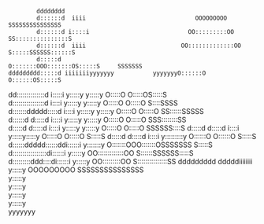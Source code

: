                                                                                           
            dddddddd                                                                      
            d::::::d  iiii                               OOOOOOOOO        SSSSSSSSSSSSSSS 
            d::::::d i::::i                            OO:::::::::OO    SS:::::::::::::::S
            d::::::d  iiii                           OO:::::::::::::OO S:::::SSSSSS::::::S
            d:::::d                                 O:::::::OOO:::::::OS:::::S     SSSSSSS
    ddddddddd:::::d iiiiiiiyyyyyyy           yyyyyyyO::::::O   O::::::OS:::::S            
  dd::::::::::::::d i:::::i y:::::y         y:::::y O:::::O     O:::::OS:::::S            
 d::::::::::::::::d  i::::i  y:::::y       y:::::y  O:::::O     O:::::O S::::SSSS         
d:::::::ddddd:::::d  i::::i   y:::::y     y:::::y   O:::::O     O:::::O  SS::::::SSSSS    
d::::::d    d:::::d  i::::i    y:::::y   y:::::y    O:::::O     O:::::O    SSS::::::::SS  
d:::::d     d:::::d  i::::i     y:::::y y:::::y     O:::::O     O:::::O       SSSSSS::::S 
d:::::d     d:::::d  i::::i      y:::::y:::::y      O:::::O     O:::::O            S:::::S
d:::::d     d:::::d  i::::i       y:::::::::y       O::::::O   O::::::O            S:::::S
d::::::ddddd::::::ddi::::::i       y:::::::y        O:::::::OOO:::::::OSSSSSSS     S:::::S
 d:::::::::::::::::di::::::i        y:::::y          OO:::::::::::::OO S::::::SSSSSS:::::S
  d:::::::::ddd::::di::::::i       y:::::y             OO:::::::::OO   S:::::::::::::::SS 
   ddddddddd   dddddiiiiiiii      y:::::y                OOOOOOOOO      SSSSSSSSSSSSSSS   
                                 y:::::y                                                  
                                y:::::y                                                   
                               y:::::y                                                    
                              y:::::y                                                     
                             yyyyyyy                                                      
                                                                                          
                                                                                          
